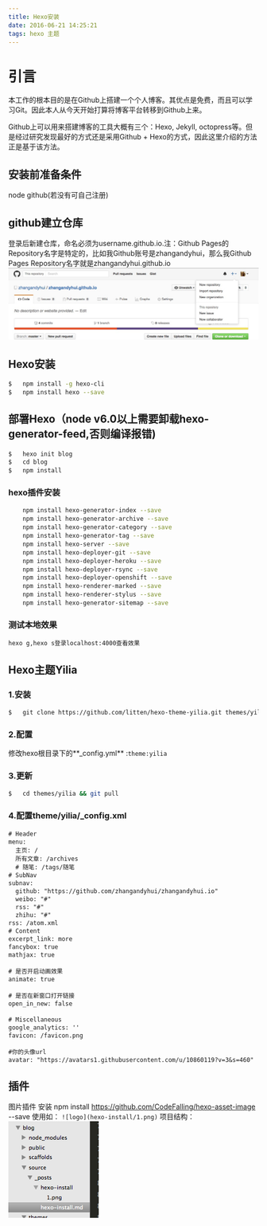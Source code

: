 ```yaml
---
title: Hexo安装
date: 2016-06-21 14:25:21
tags: hexo 主题
---
```

# 引言
本工作的根本目的是在Github上搭建一个个人博客。其优点是免费，而且可以学习Git。因此本人从今天开始打算将博客平台转移到Github上来。

Github上可以用来搭建博客的工具大概有三个：Hexo, Jekyll, octopress等。但是经过研究发现最好的方式还是采用Github + Hexo的方式，因此这里介绍的方法正是基于该方法。
## 安装前准备条件
   node github(若没有可自己注册)
## github建立仓库
   登录后新建仓库，命名必须为username.github.io.注：Github Pages的Repository名字是特定的，比如我Github账号是zhangandyhui，那么我Github Pages Repository名字就是zhangandyhui.github.io
   ![logo](hexo-install/1.png)
## Hexo安装


``` bash
$   npm install -g hexo-cli
$   npm install hexo --save
```

##  部署Hexo（node v6.0以上需要卸载hexo-generator-feed,否则编译报错)
``` bash
$   hexo init blog
$   cd blog
$   npm install
```

### hexo插件安装
``` bash
	npm install hexo-generator-index --save
	npm install hexo-generator-archive --save
	npm install hexo-generator-category --save
	npm install hexo-generator-tag --save
	npm install hexo-server --save
	npm install hexo-deployer-git --save
	npm install hexo-deployer-heroku --save
	npm install hexo-deployer-rsync --save
	npm install hexo-deployer-openshift --save
	npm install hexo-renderer-marked --save
	npm install hexo-renderer-stylus --save
	npm install hexo-generator-sitemap --save
```

### 测试本地效果
    hexo g,hexo s登录localhost:4000查看效果

## Hexo主题Yilia
### 1.安装
``` bash
$   git clone https://github.com/litten/hexo-theme-yilia.git themes/yilia
```
### 2.配置
修改hexo根目录下的**_config.yml** :`theme:yilia`
### 3.更新
``` bash
$   cd themes/yilia && git pull
```
### 4.配置theme/yilia/_config.xml
```
# Header
menu:
  主页: /
  所有文章: /archives
  # 随笔: /tags/随笔
# SubNav
subnav:
  github: "https://github.com/zhangandyhui/zhangandyhui.io"
  weibo: "#"
  rss: "#"
  zhihu: "#"
rss: /atom.xml
# Content
excerpt_link: more
fancybox: true
mathjax: true

# 是否开启动画效果
animate: true

# 是否在新窗口打开链接
open_in_new: false

# Miscellaneous
google_analytics: ''
favicon: /favicon.png

#你的头像url
avatar: "https://avatars1.githubusercontent.com/u/10860119?v=3&s=460"
```

## 	插件
图片插件
    安装 	npm install https://github.com/CodeFalling/hexo-asset-image --save
	使用如： `![logo](hexo-install/1.png)`
	项目结构：![logo](hexo-install/2.png)